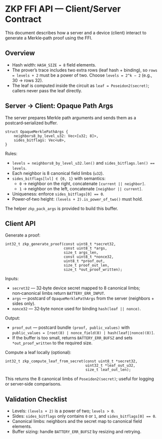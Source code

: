 # ZKP FFI API — Client/Server Contract

This document describes how a server and a device (client) interact to generate a Merkle‑path proof using the FFI.

## Overview

- Hash width: `HASH_SIZE = 8` field elements.
- The prover’s trace includes two extra rows (leaf hash + binding), so `rows = levels + 2` must be a power of two.
  Choose `levels = 2^k − 2` (e.g., 30 → rows 32).
- The leaf is computed inside the circuit as `leaf = Poseidon2(secret)`; callers never pass the leaf directly.

## Server → Client: Opaque Path Args

The server prepares Merkle path arguments and sends them as a postcard‑serialized buffer.

```
struct OpaqueMerklePathArgs {
    neighbors8_by_level_u32: Vec<[u32; 8]>,
    sides_bitflags: Vec<u8>,
}
```

Rules:
- `levels = neighbors8_by_level_u32.len()` and `sides_bitflags.len() == levels`.
- Each neighbor is 8 canonical field limbs (`u32`).
- `sides_bitflags[lvl] ∈ {0, 1}` with semantics:
  - `0` → neighbor on the right, concatenate `[current || neighbor]`.
  - `1` → neighbor on the left, concatenate `[neighbor || current]`.
- Uniqueness: enforce `sides_bitflags[0] == 0`.
- Power‑of‑two height: `(levels + 2).is_power_of_two()` must hold.

The helper `zkp_pack_args` is provided to build this buffer.

## Client API

Generate a proof:

```
int32_t zkp_generate_proof(const uint8_t *secret32,
                           const uint8_t *args,
                           size_t args_len,
                           const uint8_t *nonce32,
                           uint8_t *proof_out,
                           size_t proof_out_len,
                           size_t *out_proof_written);
```

Inputs:
- `secret32` — 32‑byte device secret mapped to 8 canonical limbs; non‑canonical limbs return `BATTERY_ERR_INPUT`.
- `args` — postcard of `OpaqueMerklePathArgs` from the server (neighbors + sides only).
- `nonce32` — 32‑byte nonce used for binding `hash(leaf || nonce)`.

Output:
- `proof_out` — postcard bundle `(proof, public_values)` with
  `public_values = [root(8) | nonce_field(8) | hash(leaf||nonce)(8)]`.
- If the buffer is too small, returns `BATTERY_ERR_BUFSZ` and sets `*out_proof_written` to the required size.

Compute a leaf locally (optional):

```
int32_t zkp_compute_leaf_from_secret(const uint8_t *secret32,
                                     uint32_t *leaf_out_u32,
                                     size_t leaf_out_len);
```

This returns the 8 canonical limbs of `Poseidon2(secret)`; useful for logging or server‑side comparisons.

## Validation Checklist

- Levels: `(levels + 2)` is a power of two; `levels > 0`.
- Sides: `sides_bitflags` only contains `0` or `1`, and `sides_bitflags[0] == 0`.
- Canonical limbs: neighbors and the secret map to canonical field elements.
- Buffer sizing: handle `BATTERY_ERR_BUFSZ` by resizing and retrying.
